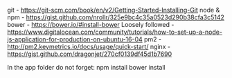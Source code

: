 git - https://git-scm.com/book/en/v2/Getting-Started-Installing-Git
node & npm - https://gist.github.com/nrollr/325e9bc4c35a0523d290b38cfa3c5142
bower - https://bower.io/#install-bower
Loosely followed - https://www.digitalocean.com/community/tutorials/how-to-set-up-a-node-js-application-for-production-on-ubuntu-16-04
pm2 - http://pm2.keymetrics.io/docs/usage/quick-start/
nginx - https://gist.github.com/dragonjet/270cf0139df45d1b7690 

In the app folder do not forget:
npm install
bower install
